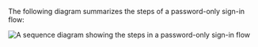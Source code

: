 The following diagram summarizes the steps of a password-only sign-in flow:

<div class="full">

![A sequence diagram showing the steps in a password-only sign-in flow](/img/oie-embedded-sdk/oie-embedded-android-sign-in-pwd-only-flow-diagram.png)

<!--
   Source image: https://www.figma.com/file/YH5Zhzp66kGCglrXQUag2E/%F0%9F%93%8A-Updated-Diagrams-for-Dev-Docs?type=design&node-id=4630-40819&mode=design&t=e5J2RTLV0JkcOFHo-11  oie-embedded-android-sign-in-pwd-only-flow-diagram
-->

</div>

